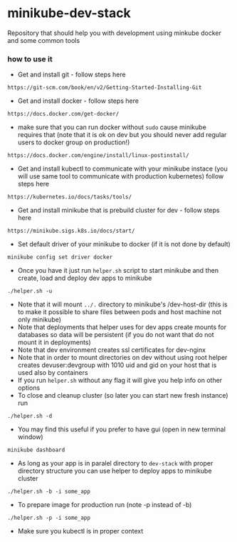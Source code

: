 # minikube-dev-stack
Repository that should help you with development using minkube docker and some common tools

### how to use it
- Get and install git - follow steps here
```
https://git-scm.com/book/en/v2/Getting-Started-Installing-Git
```
- Get and install docker - follow steps here
```
https://docs.docker.com/get-docker/
```
- make sure that you can run docker without `sudo` cause minikube requires that (note that it is ok on dev but you should never add regular users to docker group on production!)
```
https://docs.docker.com/engine/install/linux-postinstall/
```
- Get and install kubectl to communicate with your minikube instace (you will use same tool to communicate with production kubernetes) follow steps here
```
https://kubernetes.io/docs/tasks/tools/
```
- Get and install minikube that is prebuild cluster for dev - follow steps here
```
https://minikube.sigs.k8s.io/docs/start/
```
- Set default driver of your minikube to docker (if it is not done by default)
```
minikube config set driver docker
```
- Once you have it just run `helper.sh` script to start minikube and then create, load and deploy dev apps to minikube
```
./helper.sh -u
```
- Note that it will mount `../.` directory to minikube's /dev-host-dir (this is to make it possible to share files between pods and host machine not only minikube)
- Note that deployments that helper uses for dev apps create mounts for databases so data will be persistent (if you do not want that do not mount it in deployments)
- Note that dev environment creates ssl certificates for dev-nginx
- Note that in order to mount directories on dev without using root helper creates devuser:devgroup with 1010 uid and gid on your host that is used also by containers
- If you run `helper.sh` without any flag it will give you help info on other options
- To close and cleanup cluster (so later you can start new fresh instance) run
```
./helper.sh -d
```
- You may find this useful if you prefer to have gui (open in new terminal window)
```
minikube dashboard
```
- As long as your app is in paralel directory to `dev-stack` with proper directory structure you can use helper to deploy apps to minikube cluster
```
./helper.sh -b -i some_app
```
- To prepare image for production run (note -p instead of -b)
```
./helper.sh -p -i some_app
```
- Make sure you kubectl is in proper context
